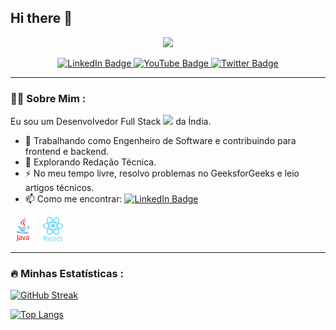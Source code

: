## Hi there 👋

<p align="center">
  <img src="https://i.giphy.com/media/v1.Y2lkPTc5MGI3NjExem9uZnJueDR5eTl5bWF2Ymh0dmtlNTl3OHYyNXYxMm9tMmhlb245aSZlcD12MV9pbnRlcm5hbF9naWZfYnlfaWQmY3Q9Zw/12mRllHWXpt4M8/giphy.gif" width="480" height="auto"/>
</p>

<div id="badges" align="center">
  <a href="sua-url-linkedin">
    <img src="https://img.shields.io/badge/LinkedIn-blue?style=for-the-badge&logo=linkedin&logoColor=white" alt="LinkedIn Badge"/>
  </a>
  <a href="sua-url-youtube">
    <img src="https://img.shields.io/badge/YouTube-red?style=for-the-badge&logo=youtube&logoColor=white" alt="YouTube Badge"/>
  </a>
  <a href="sua-url-twitter">
    <img src="https://img.shields.io/badge/Twitter-blue?style=for-the-badge&logo=twitter&logoColor=white" alt="Twitter Badge"/>
  </a>
</div>

---

### :woman_technologist: Sobre Mim :

Eu sou um Desenvolvedor Full Stack <img src="https://media.giphy.com/media/WUlplcMpOCEmTGBtBW/giphy.gif" width="30"> da Índia.

- :telescope: Trabalhando como Engenheiro de Software e contribuindo para frontend e backend.
- :seedling: Explorando Redação Técnica.
- :zap: No meu tempo livre, resolvo problemas no GeeksforGeeks e leio artigos técnicos.
- :mailbox: Como me encontrar: [![LinkedIn Badge](https://img.shields.io/badge/-kakbar-blue?style=flat&logo=Linkedin&logoColor=white)](sua-url-linkedin)

<div>
  <img src="https://github.com/devicons/devicon/blob/master/icons/java/java-original-wordmark.svg" title="Java" alt="Java" width="40" height="40"/>&nbsp;
  <img src="https://github.com/devicons/devicon/blob/master/icons/react/react-original-wordmark.svg" title="React" alt="React" width="40" height="40"/>&nbsp;
  <!-- Adicione outras ferramentas e linguagens conforme necessário -->
</div>

---

### :fire: Minhas Estatísticas :

[![GitHub Streak](http://github-readme-streak-stats.herokuapp.com?user=seu-nome-de-usuario&theme=dark&background=000000)](https://git.io/streak-stats)

[![Top Langs](https://github-readme-stats.vercel.app/api/top-langs/?username=seu-nome-de-usuario&layout=compact&theme=vision-friendly-dark)](https://github.com/anuraghazra/github-readme-stats)

